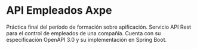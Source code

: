 # API Empleados Axpe
Práctica final del período de formación sobre apificación. Servicio API Rest para el control de empleados de una compañía. Cuenta con su especificación OpenAPI 3.0 y su implementación en Spring Boot.
